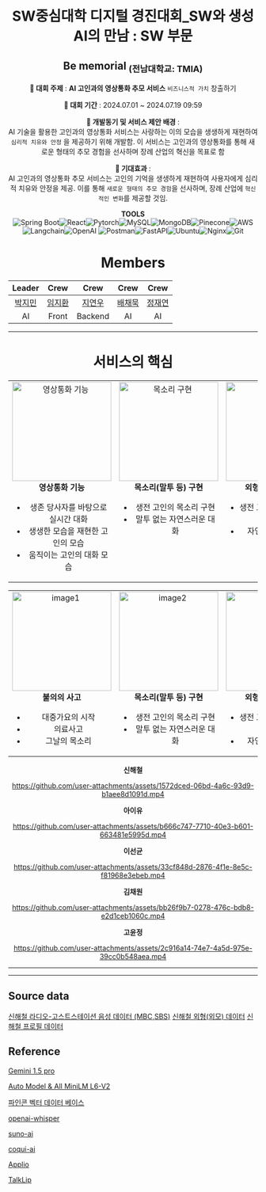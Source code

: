 # <div align="center">SW중심대학 디지털 경진대회_SW와 생성AI의 만남 : SW 부문</div>

## <div align="center">Be memorial <sub>(전남대학교: TMIA)</sub></div>

<div align="center">

**📌 대회 주제** :  **AI 고인과의 영상통화 추모 서비스** 
`비즈니스적 가치`
 창출하기      

**📌 대회 기간** : 2024.07.01 ~ 2024.07.19 09:59    

**📌 개발동기 및 서비스 제안 배경** : </br>
AI 기술을 활용한 고인과의 영상통화 서비스는 사랑하는 이의 모습을 생생하게 재현하여 
`심리적 치유와 안정` 을 제공하기 위해 개발함. 이 서비스는 고인과의 영상통화를 통해 새로운 형태의 추모 경험을 선사하며 장례 산업의 혁신을 목표로 함

**📌 기대효과** : </br>
AI 고인과의 영상통화 추모 서비스는 고인의 기억을 생생하게 재현하여 사용자에게 심리적 치유와 안정을 제공. 이를 통해 `새로운 형태의 추모 경험`을 선사하며, 장례 산업에 `혁신적인 변화`를 제공할 것임.

</div>

<div align="center">

**TOOLS**</br>
![Spring Boot](https://img.shields.io/badge/Spring_Boot-6DB33F?style=for-the-badge&logo=spring-boot&logoColor=white)![React](https://img.shields.io/badge/React-20232A?style=for-the-badge&logo=react&logoColor=61DAFB)![Pytorch](https://img.shields.io/badge/PyTorch-EE4C2C?style=for-the-badge&logo=pytorch&logoColor=white)![MySQL](https://img.shields.io/badge/MySQL-4479A1?style=for-the-badge&logo=mysql&logoColor=white)![MongoDB](https://img.shields.io/badge/MongoDB-47A248?style=for-the-badge&logo=mongodb&logoColor=white)![Pinecone](https://img.shields.io/badge/Pinecone-339933?style=for-the-badge&logo=pinecone&logoColor=white)![AWS](https://img.shields.io/badge/AWS-%23FF9900.svg?style=for-the-badge&logo=Amazon%20Web%20Services&logoColor=white)![Langchain](https://img.shields.io/badge/Langchain-0078D4?style=for-the-badge&logo=langchain&logoColor=white)![OpenAI](https://img.shields.io/badge/OpenAI-412991?style=for-the-badge&logo=openai&logoColor=white)
![Postman](https://img.shields.io/badge/Postman-FF6C37?style=for-the-badge&logo=postman&logoColor=white)![FastAPI](https://img.shields.io/badge/FastAPI-005571?style=for-the-badge&logo=fastapi)![Ubuntu](https://img.shields.io/badge/Ubuntu-E95420?style=for-the-badge&logo=ubuntu&logoColor=white)![Nginx](https://img.shields.io/badge/Nginx-009639?style=for-the-badge&logo=nginx&logoColor=white)![Git](https://img.shields.io/badge/Git-F05032?style=for-the-badge&logo=git&logoColor=white)
</div>

<div align="center">

# Members

| Leader | Crew | Crew | Crew | Crew |
| :---: | :---: | :---: | :---: | :---: |
| [박지민](https://github.com/Mawangadulnemi) | [임지환](https://github.com/dlawlghks) | [지연우](https://github.com/speciling) | [배채묵]() | [정재연](https://github.com/jyjnote) |
| AI | Front | Backend | AI | AI |

</div>

---

<div align="center">

# 서비스의 핵심 
<table>
  <tr>
    <td align="center" valign="top">
      <img src="https://github.com/user-attachments/assets/c17ed8d8-d409-41e0-bba7-d3c05c717d50" alt="영상통화 기능" width="200"/>
      <br/><b>영상통화 기능</b>
      <ul>
        <li>생존 당사자를 바탕으로 실시간 대화</li>
        <li>생생한 모습을 재현한 고인의 모습</li>
        <li>움직이는 고인의 대화 모습</li>
      </ul>
    </td>
    <td align="center" valign="top">
      <img src="https://github.com/user-attachments/assets/e8b3edd1-2d9b-433b-b647-97f79e173b63" alt="목소리 구현" width="200"/>
      <br/><b>목소리(말투 등) 구현</b>
      <ul>
        <li>생전 고인의 목소리 구현</li>
        <li>말투 없는 자연스러운 대화</li>
      </ul>
    </td>
    <td align="center" valign="top">
      <img src="https://github.com/user-attachments/assets/7b17b8fd-85e4-4c61-b5fc-9c7dfa8b191a" alt="외형 구현" width="200"/>
      <br/><b>외형(외모 등) 구현</b>
      <ul>
        <li>생전 고인의 외형(외모) 구현</li>
        <li>자연스러운 얼굴 변화</li>
      </ul>
    </td>
    <td align="center" valign="top">
      <img src="https://github.com/user-attachments/assets/49a1697d-879b-4e7c-b1ea-1e032c34f482" alt="고인과 추억 공유" width="200"/>
      <br/><b>고인과 추억 공유</b>
      <ul>
        <li>대화와 공통 장서적 제공</li>
        <li>과거의 추억 공유</li>
        <li>혁신적 추모 경험 제공</li>
      </ul>
    </td>
  </tr>
</table>


<table>
  <tr>
    <td align="center" valign="top">
      <img src="https://github.com/user-attachments/assets/3ca746b3-ad07-40fe-844e-48afeb185c2b" alt="image1" width="200"/>
      <br/><b>불의의 사고</b>
      <ul>
        <li>대중가요의 시작</li>
        <li>의료사고</li>
        <li>그날의 목소리</li>
      </ul>
    </td>
    <td align="center" valign="top">
      <img src="https://github.com/user-attachments/assets/39500fa4-815c-4579-8cbc-ad3b6701008d" alt="image2" width="200"/>
      <br/><b>목소리(말투 등) 구현</b>
      <ul>
        <li>생전 고인의 목소리 구현</li>
        <li>말투 없는 자연스러운 대화</li>
      </ul>
    </td>
    <td align="center" valign="top">
      <img src="https://github.com/user-attachments/assets/cfb8c7f9-8856-419b-a0d0-b35e3ae41af7" alt="image3" width="200"/>
      <br/><b>외형(외모 등) 구현</b>
      <ul>
        <li>생전 고인의 외형(외모) 구현</li>
        <li>자연스러운 얼굴 변화</li>
      </ul>
    </td>
    <td align="center" valign="top">
      <img src="https://github.com/user-attachments/assets/4f7cf4ca-e338-4f3c-b8bb-70c989fd0641" alt="image4" width="200"/>
      <br/><b>고인과 추억 공유</b>
      <ul>
        <li>대화와 공통 장서적 제공</li>
        <li>과거의 추억 공유</li>
        <li>혁신적 추모 경험 제공</li>
      </ul>
    </td>
    <td align="center" valign="top">
      <img src="https://github.com/user-attachments/assets/1ecc1cad-4aae-4c84-856a-27d091b9a013" alt="image5" width="200"/>
      <br/><b>기타 기능</b>
      <ul>
        <li>다양한 부가 기능 제공</li>
      </ul>
    </td>
  </tr>
</table>

**신해철**

<https://github.com/user-attachments/assets/1572dced-06bd-4a6c-93d9-b1aee8d1091d.mp4>

**아이유**

<https://github.com/user-attachments/assets/b666c747-7710-40e3-b601-663481e5995d.mp4>

**이선균**

<https://github.com/user-attachments/assets/33cf848d-2876-4f1e-8e5c-f81968e3ebeb.mp4>

**김채원**

<https://github.com/user-attachments/assets/bb26f9b7-0278-476c-bdb8-e2d1ceb1060c.mp4>

**고윤정**

<https://github.com/user-attachments/assets/2c916a14-74e7-4a5d-975e-39cc0b548aea.mp4>


</div>




---



---

## Source data

[신해철 라디오-고스트스테이션 음성 데이터 (MBC,SBS)](https://www.youtube.com/watch?v=WbhUpfSkknY&list=PLRIYuuY2j7Uz54IWxojLB3Ro9ondmp0rL)
[신해철 외형(외모) 데이터](https://www.youtube.com)
[신해철 프로필 데이터](https://ko.wikipedia.org/wiki/%EC%8B%A0%ED%95%B4%EC%B2%A0)


## Reference 
[Gemini 1.5 pro](https://gemini.google.com/?hl=ko)

[Auto Model & All MiniLM L6-V2](https://python.langchain.com/v0.2/docs)

[파인콘 벡터 데이터 베이스](https://www.pinecone.io/)

[openai-whisper](https://github.com/openai/whisper)

[suno-ai](https://github.com/suno-ai/bark)

[coqui-ai](https://github.com/coqui-ai/TTS)

[](https://zephyrus1111.tistory.com/119)

[Applio](https://github.com/IAHispano/Applio)

[TalkLip](https://github.com/Sxjdwang/TalkLip)
